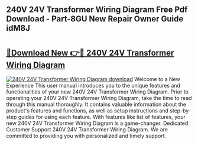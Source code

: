 ## 240V 24V Transformer Wiring Diagram Free Pdf Download - Part-8GU New Repair Owner Guide idM8J

# <h2><a href="http://dfj360b.blite.top/?on=240V+24V+Transformer+Wiring+Diagram">🔗Download New 👉🔴 240V 24V Transformer Wiring Diagram</a></h2>

[![240V 24V Transformer Wiring Diagram download](https://i.imgur.com/lujVjoI.png)](http://dfj360b.blite.top/?on=240V+24V+Transformer+Wiring+Diagram)
Welcome to a New Experience This user manual introduces you to the unique features and functionalities of your new 240V 24V Transformer Wiring Diagram. Prior to operating your 240V 24V Transformer Wiring Diagram, take the time to read through this manual thoroughly. It contains valuable information about the product's features and functions, as well as setup instructions and step-by-step guides for using each feature. With features like list of features, your new 240V 24V Transformer Wiring Diagram is a game-changer. Dedicated Customer Support 240V 24V Transformer Wiring Diagram. We are committed to providing you with personalized and timely support.

